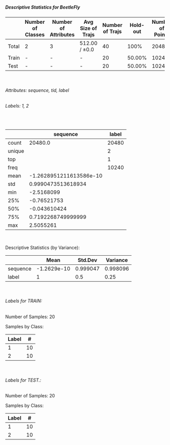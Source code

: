 ##### Descriptive Statistics for BeetleFly


|       |   Number of Classes |   Number of Attributes |   Avg Size of Trajs |   Number of Trajs | Hold-out   |   Number of Points |   Longest Size |   Shortest Size |
|-------|---------------------|------------------------|---------------------|-------------------|------------|--------------------|----------------|-----------------|
| Total | 2                   | 3                      | 512.00 / ±0.0       | 40                | 100%       |              20480 |            512 |             512 |
| Train | -                   | -                      | -                   | 20                | 50.00%     |              10240 |            512 |             512 |
| Test  | -                   | -                      | -                   | 20                | 50.00%     |              10240 |            512 |             512 |

&nbsp;

###### Attributes: sequence, tid, label


###### Labels: 1, 2

&nbsp;

|        | sequence                | label   |
|--------|-------------------------|---------|
| count  | 20480.0                 | 20480   |
| unique |                         | 2       |
| top    |                         | 1       |
| freq   |                         | 10240   |
| mean   | -1.2628951211613586e-10 |         |
| std    | 0.9990473513618934      |         |
| min    | -2.5168099              |         |
| 25%    | -0.76521753             |         |
| 50%    | -0.043610424            |         |
| 75%    | 0.7192268749999999      |         |
| max    | 2.5055261               |         |

&nbsp;

Descriptive Statistics (by Variance): 


|          |        Mean |   Std.Dev |   Variance |
|----------|-------------|-----------|------------|
| sequence | -1.2629e-10 |  0.999047 |   0.998096 |
| label    |  1          |  0.5      |   0.25     |

&nbsp;

###### Labels for TRAIN:


Number of Samples: 20
Samples by Class:
|   Label |   # |
|---------|-----|
|       1 |  10 |
|       2 |  10 |

&nbsp;

###### Labels for TEST.:


Number of Samples: 20
Samples by Class:
|   Label |   # |
|---------|-----|
|       1 |  10 |
|       2 |  10 |